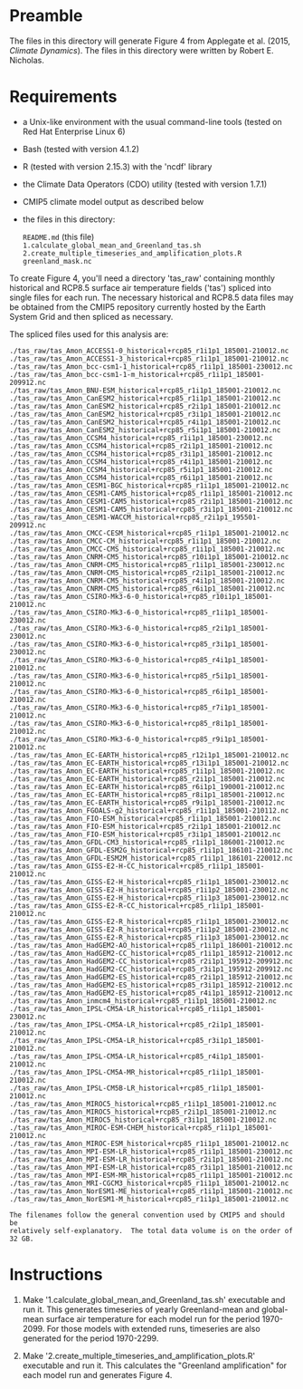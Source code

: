 # Preamble

The files in this directory will generate Figure 4 from Applegate et al. (2015, _Climate Dynamics_).  The files in this directory were written by Robert E. Nicholas.  

# Requirements

- a Unix-like environment with the usual command-line tools (tested on Red Hat Enterprise Linux 6)
- Bash (tested with version 4.1.2)
- R (tested with version 2.15.3) with the 'ncdf' library
- the Climate Data Operators (CDO) utility (tested with version 1.7.1)
- CMIP5 climate model output as described below
- the files in this directory:

    `README.md` (this file)  
    `1.calculate_global_mean_and_Greenland_tas.sh`  
    `2.create_multiple_timeseries_and_amplification_plots.R`  
    `greenland_mask.nc`

To create Figure 4, you'll need a directory 'tas_raw' containing monthly historical and RCP8.5 surface air temperature fields ('tas') spliced into single files for each run.  The necessary historical and RCP8.5 data files may be obtained from the CMIP5 repository currently hosted by the Earth System Grid and then spliced as necessary.  

The spliced files used for this analysis are:

    ./tas_raw/tas_Amon_ACCESS1-0_historical+rcp85_r1i1p1_185001-210012.nc
    ./tas_raw/tas_Amon_ACCESS1-3_historical+rcp85_r1i1p1_185001-210012.nc
    ./tas_raw/tas_Amon_bcc-csm1-1_historical+rcp85_r1i1p1_185001-230012.nc
    ./tas_raw/tas_Amon_bcc-csm1-1-m_historical+rcp85_r1i1p1_185001-209912.nc
    ./tas_raw/tas_Amon_BNU-ESM_historical+rcp85_r1i1p1_185001-210012.nc
    ./tas_raw/tas_Amon_CanESM2_historical+rcp85_r1i1p1_185001-210012.nc
    ./tas_raw/tas_Amon_CanESM2_historical+rcp85_r2i1p1_185001-210012.nc
    ./tas_raw/tas_Amon_CanESM2_historical+rcp85_r3i1p1_185001-210012.nc
    ./tas_raw/tas_Amon_CanESM2_historical+rcp85_r4i1p1_185001-210012.nc
    ./tas_raw/tas_Amon_CanESM2_historical+rcp85_r5i1p1_185001-210012.nc
    ./tas_raw/tas_Amon_CCSM4_historical+rcp85_r1i1p1_185001-230012.nc
    ./tas_raw/tas_Amon_CCSM4_historical+rcp85_r2i1p1_185001-210012.nc
    ./tas_raw/tas_Amon_CCSM4_historical+rcp85_r3i1p1_185001-210012.nc
    ./tas_raw/tas_Amon_CCSM4_historical+rcp85_r4i1p1_185001-210012.nc
    ./tas_raw/tas_Amon_CCSM4_historical+rcp85_r5i1p1_185001-210012.nc
    ./tas_raw/tas_Amon_CCSM4_historical+rcp85_r6i1p1_185001-210012.nc
    ./tas_raw/tas_Amon_CESM1-BGC_historical+rcp85_r1i1p1_185001-210012.nc
    ./tas_raw/tas_Amon_CESM1-CAM5_historical+rcp85_r1i1p1_185001-210012.nc
    ./tas_raw/tas_Amon_CESM1-CAM5_historical+rcp85_r2i1p1_185001-210012.nc
    ./tas_raw/tas_Amon_CESM1-CAM5_historical+rcp85_r3i1p1_185001-210012.nc
    ./tas_raw/tas_Amon_CESM1-WACCM_historical+rcp85_r2i1p1_195501-209912.nc
    ./tas_raw/tas_Amon_CMCC-CESM_historical+rcp85_r1i1p1_185001-210012.nc
    ./tas_raw/tas_Amon_CMCC-CM_historical+rcp85_r1i1p1_185001-210012.nc
    ./tas_raw/tas_Amon_CMCC-CMS_historical+rcp85_r1i1p1_185001-210012.nc
    ./tas_raw/tas_Amon_CNRM-CM5_historical+rcp85_r10i1p1_185001-210012.nc
    ./tas_raw/tas_Amon_CNRM-CM5_historical+rcp85_r1i1p1_185001-230012.nc
    ./tas_raw/tas_Amon_CNRM-CM5_historical+rcp85_r2i1p1_185001-210012.nc
    ./tas_raw/tas_Amon_CNRM-CM5_historical+rcp85_r4i1p1_185001-210012.nc
    ./tas_raw/tas_Amon_CNRM-CM5_historical+rcp85_r6i1p1_185001-210012.nc
    ./tas_raw/tas_Amon_CSIRO-Mk3-6-0_historical+rcp85_r10i1p1_185001-210012.nc
    ./tas_raw/tas_Amon_CSIRO-Mk3-6-0_historical+rcp85_r1i1p1_185001-230012.nc
    ./tas_raw/tas_Amon_CSIRO-Mk3-6-0_historical+rcp85_r2i1p1_185001-230012.nc
    ./tas_raw/tas_Amon_CSIRO-Mk3-6-0_historical+rcp85_r3i1p1_185001-230012.nc
    ./tas_raw/tas_Amon_CSIRO-Mk3-6-0_historical+rcp85_r4i1p1_185001-210012.nc
    ./tas_raw/tas_Amon_CSIRO-Mk3-6-0_historical+rcp85_r5i1p1_185001-210012.nc
    ./tas_raw/tas_Amon_CSIRO-Mk3-6-0_historical+rcp85_r6i1p1_185001-210012.nc
    ./tas_raw/tas_Amon_CSIRO-Mk3-6-0_historical+rcp85_r7i1p1_185001-210012.nc
    ./tas_raw/tas_Amon_CSIRO-Mk3-6-0_historical+rcp85_r8i1p1_185001-210012.nc
    ./tas_raw/tas_Amon_CSIRO-Mk3-6-0_historical+rcp85_r9i1p1_185001-210012.nc
    ./tas_raw/tas_Amon_EC-EARTH_historical+rcp85_r12i1p1_185001-210012.nc
    ./tas_raw/tas_Amon_EC-EARTH_historical+rcp85_r13i1p1_185001-210012.nc
    ./tas_raw/tas_Amon_EC-EARTH_historical+rcp85_r1i1p1_185001-210012.nc
    ./tas_raw/tas_Amon_EC-EARTH_historical+rcp85_r2i1p1_185001-210012.nc
    ./tas_raw/tas_Amon_EC-EARTH_historical+rcp85_r6i1p1_190001-210012.nc
    ./tas_raw/tas_Amon_EC-EARTH_historical+rcp85_r8i1p1_185001-210012.nc
    ./tas_raw/tas_Amon_EC-EARTH_historical+rcp85_r9i1p1_185001-210012.nc
    ./tas_raw/tas_Amon_FGOALS-g2_historical+rcp85_r1i1p1_185001-210112.nc
    ./tas_raw/tas_Amon_FIO-ESM_historical+rcp85_r1i1p1_185001-210012.nc
    ./tas_raw/tas_Amon_FIO-ESM_historical+rcp85_r2i1p1_185001-210012.nc
    ./tas_raw/tas_Amon_FIO-ESM_historical+rcp85_r3i1p1_185001-210012.nc
    ./tas_raw/tas_Amon_GFDL-CM3_historical+rcp85_r1i1p1_186001-210012.nc
    ./tas_raw/tas_Amon_GFDL-ESM2G_historical+rcp85_r1i1p1_186101-210012.nc
    ./tas_raw/tas_Amon_GFDL-ESM2M_historical+rcp85_r1i1p1_186101-220012.nc
    ./tas_raw/tas_Amon_GISS-E2-H-CC_historical+rcp85_r1i1p1_185001-210012.nc
    ./tas_raw/tas_Amon_GISS-E2-H_historical+rcp85_r1i1p1_185001-230012.nc
    ./tas_raw/tas_Amon_GISS-E2-H_historical+rcp85_r1i1p2_185001-230012.nc
    ./tas_raw/tas_Amon_GISS-E2-H_historical+rcp85_r1i1p3_185001-230012.nc
    ./tas_raw/tas_Amon_GISS-E2-R-CC_historical+rcp85_r1i1p1_185001-210012.nc
    ./tas_raw/tas_Amon_GISS-E2-R_historical+rcp85_r1i1p1_185001-230012.nc
    ./tas_raw/tas_Amon_GISS-E2-R_historical+rcp85_r1i1p2_185001-230012.nc
    ./tas_raw/tas_Amon_GISS-E2-R_historical+rcp85_r1i1p3_185001-230012.nc
    ./tas_raw/tas_Amon_HadGEM2-AO_historical+rcp85_r1i1p1_186001-210012.nc
    ./tas_raw/tas_Amon_HadGEM2-CC_historical+rcp85_r1i1p1_185912-210012.nc
    ./tas_raw/tas_Amon_HadGEM2-CC_historical+rcp85_r2i1p1_195912-209912.nc
    ./tas_raw/tas_Amon_HadGEM2-CC_historical+rcp85_r3i1p1_195912-209912.nc
    ./tas_raw/tas_Amon_HadGEM2-ES_historical+rcp85_r2i1p1_185912-210012.nc
    ./tas_raw/tas_Amon_HadGEM2-ES_historical+rcp85_r3i1p1_185912-210012.nc
    ./tas_raw/tas_Amon_HadGEM2-ES_historical+rcp85_r4i1p1_185912-210012.nc
    ./tas_raw/tas_Amon_inmcm4_historical+rcp85_r1i1p1_185001-210012.nc
    ./tas_raw/tas_Amon_IPSL-CM5A-LR_historical+rcp85_r1i1p1_185001-230012.nc
    ./tas_raw/tas_Amon_IPSL-CM5A-LR_historical+rcp85_r2i1p1_185001-210012.nc
    ./tas_raw/tas_Amon_IPSL-CM5A-LR_historical+rcp85_r3i1p1_185001-210012.nc
    ./tas_raw/tas_Amon_IPSL-CM5A-LR_historical+rcp85_r4i1p1_185001-210012.nc
    ./tas_raw/tas_Amon_IPSL-CM5A-MR_historical+rcp85_r1i1p1_185001-210012.nc
    ./tas_raw/tas_Amon_IPSL-CM5B-LR_historical+rcp85_r1i1p1_185001-210012.nc
    ./tas_raw/tas_Amon_MIROC5_historical+rcp85_r1i1p1_185001-210012.nc
    ./tas_raw/tas_Amon_MIROC5_historical+rcp85_r2i1p1_185001-210012.nc
    ./tas_raw/tas_Amon_MIROC5_historical+rcp85_r3i1p1_185001-210012.nc
    ./tas_raw/tas_Amon_MIROC-ESM-CHEM_historical+rcp85_r1i1p1_185001-210012.nc
    ./tas_raw/tas_Amon_MIROC-ESM_historical+rcp85_r1i1p1_185001-210012.nc
    ./tas_raw/tas_Amon_MPI-ESM-LR_historical+rcp85_r1i1p1_185001-230012.nc
    ./tas_raw/tas_Amon_MPI-ESM-LR_historical+rcp85_r2i1p1_185001-210012.nc
    ./tas_raw/tas_Amon_MPI-ESM-LR_historical+rcp85_r3i1p1_185001-210012.nc
    ./tas_raw/tas_Amon_MPI-ESM-MR_historical+rcp85_r1i1p1_185001-210012.nc
    ./tas_raw/tas_Amon_MRI-CGCM3_historical+rcp85_r1i1p1_185001-210012.nc
    ./tas_raw/tas_Amon_NorESM1-ME_historical+rcp85_r1i1p1_185001-210012.nc
    ./tas_raw/tas_Amon_NorESM1-M_historical+rcp85_r1i1p1_185001-210012.nc

    The filenames follow the general convention used by CMIP5 and should be
    relatively self-explanatory.  The total data volume is on the order of
    32 GB.

# Instructions

1. Make '1.calculate_global_mean_and_Greenland_tas.sh' executable and run it. This generates timeseries of yearly Greenland-mean and global-mean surface air temperature for each model run for the period 1970-2099. For those models with extended runs, timeseries are also generated for the period 1970-2299.

2. Make '2.create_multiple_timeseries_and_amplification_plots.R' executable and run it.  This calculates the "Greenland amplification" for each model run and generates Figure 4.


 
 
